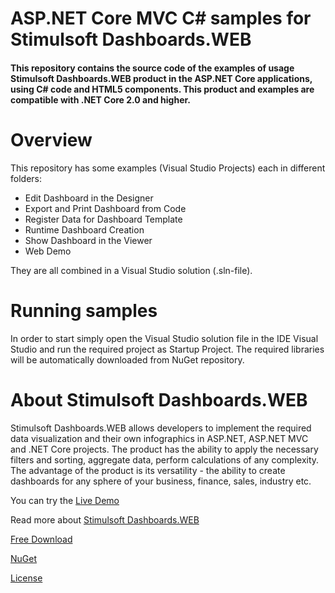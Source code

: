 # ASP.NET Core MVC C# samples for Stimulsoft Dashboards.WEB

#### This repository contains the source code of the examples of usage Stimulsoft Dashboards.WEB product in the ASP.NET Core applications, using C# code and HTML5 components. This product and examples are compatible with .NET Core 2.0 and higher.

# Overview
This repository has some examples (Visual Studio Projects) each in different folders:
* Edit Dashboard in the Designer
* Export and Print Dashboard from Code
* Register Data for Dashboard Template
* Runtime Dashboard Creation
* Show Dashboard in the Viewer
* Web Demo

They are all combined in a Visual Studio solution (.sln-file).

# Running samples
In order to start simply open the Visual Studio solution file in the IDE Visual Studio and run the required project as Startup Project. The required libraries will be automatically downloaded from NuGet repository.

# About Stimulsoft Dashboards.WEB
Stimulsoft Dashboards.WEB allows developers to implement the required data visualization and their own infographics in ASP.NET, ASP.NET MVC and .NET Core projects. The product has the ability to apply the necessary filters and sorting, aggregate data, perform calculations of any complexity. The advantage of the product is its versatility - the ability to create dashboards for any sphere of your business, finance, sales, industry etc.

You can try the [Live Demo](https://demo.stimulsoft.com/#Net/DashboardChristmas)

Read more about [Stimulsoft Dashboards.WEB](https://www.stimulsoft.com/en/products/dashboards-web)

[Free Download](https://www.stimulsoft.com/en/downloads)

[NuGet](https://www.nuget.org/packages/Stimulsoft.Dashboards.Web.NetCore)

[License](LICENSE.md)
